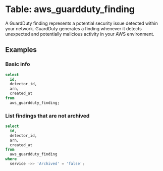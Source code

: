 # Table: aws_guardduty_finding

A GuardDuty finding represents a potential security issue detected within your network. GuardDuty generates a finding whenever it detects unexpected and potentially malicious activity in your AWS environment.

## Examples

### Basic info

```sql
select
  id,
  detector_id,
  arn,
  created_at
from
  aws_guardduty_finding;
```

### List findings that are not archived

```sql
select
  id,
  detector_id,
  arn,
  created_at
from
  aws_guardduty_finding
where
  service ->> 'Archived' = 'false';
```
